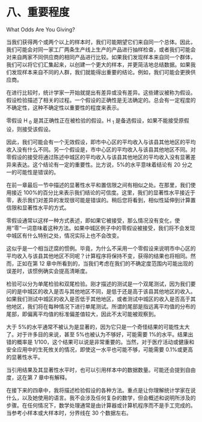 # 八、重要程度

What Odds Are You Giving?

当我们获得两个或两个以上的样本时，我们可能期望它们来自同一个总体。因此，我们可能会对同一家工厂两条生产线上生产的产品进行抽样检查，或者我们可能会对来自两家不同供应商的相同产品进行比较。如果我们发现样本来自同一个群体，我们可以将它们汇集起来，以创建一个更大的样本，并更简洁地总结数据。如果我们发现样本来自不同的人群，我们就能得出重要的结论。例如，我们可能会更换供应商。

在进行比较时，统计学家一开始就提出有差异或没有差异。这些建议被称为假设。假设检验描述了相关的过程。一个假设的正确性是无法确定的。总会有一定程度的不确定性，这种不确定性以重要性的程度来表示。

零假设 H <sub>0</sub> 是其正确性正在被检验的假设。H <sub>1</sub> 是备选假设，如果不能接受原假设，则接受该假设。

因此，我们可能会有一个无效假设，即市中心区的平均收入与该县其他地区的平均收入没有什么不同。另一个假设是，市中心区的平均收入与该县其他地区不同。对零假设的接受将通过陈述中城区的平均收入与该县其他地区的平均收入没有显著差异来表达。这个结论有一定的重要性。比方说，5%的水平意味着结论有 20 分之一的可能性是错误的。

在前一章最后一节中描述的显著性水平和置信限之间有相似之处。在那里，我们使用接近 100%的百分比来表示我们结论的可信度。这里，我们的显著性水平接近于零，表示我们对差异的发现很可能是错误的。稍后您将看到，相似性延伸到计算置信限和显著性水平的方式。

零假设通常以这样一种方式表述，即如果它被接受，那么情况没有变化，使用“零”一词意味着这种方法。如果中城区例子中的零假设被接受，我们将不会发现中城区有什么特别之处，情况实际上也不会改变。

这似乎是一个相当迂腐的惯例。毕竟，为什么不采用一个零假设来说明市中心区的平均收入与该县其他地区不同呢？计算程序将保持不变，获得的结果也将相同。然而，正如在第 12 章中所看到的，当我们考虑在我们的不确定度范围内可能出现的误差时，该惯例确实会提高清晰度。

检验可以分为单尾检验和双尾检验。刚才描述的测试是一个双尾测试，因为我们要问的是中城区的收入是否与其他地区不同，是低于还是高于该县其他地区的收入。如果我们测试中城区的收入是否低于其他地区，或者测试中城区的收入是否高于其他地区，我们将在每种情况下进行单尾测试。所谓的尾部是指远离平均值的分布的尾部，即偏离平均值的标准偏差值较大，因此不太可能被观察到。

大于 5%的水平通常不被认为是显著的，因为它只是一个奇怪结果的可能性太大了。对于许多目的来说，甚至 5%也被认为不够好，可能需要 1%的水平。结果出错的概率是 1/100，这个结果可以说是非常重要的。当然，对于医疗活动或健康和安全应用中的生死攸关的情况，即使这一水平也可能不够，可能需要 0.1%或更高的显著性水平。

当引用结果及其显著性水平时，也可以引用样本中的数据数量。可能还会提到自由度，这在第 7 章中有解释。

在接下来的四章中，我将描述检验假设的各种方法。重点是让你理解统计学家在说什么，以及她使用的语言。我不会涉及任何复杂的数学，但会概述和说明所涉及的步骤。在任何情况下，数学处理通常是由计算器或计算机程序而不是手工完成的。当参考小样本或大样本时，分界线在 30 个数据左右。